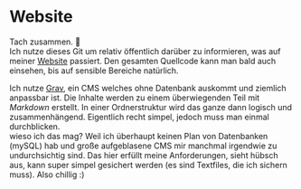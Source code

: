 # Website
Tach zusammen. :wave:  
Ich nutze dieses Git um relativ öffentlich darüber zu informieren, was auf meiner [Website](https://timbuening.de) passiert.
Den gesamten Quellcode kann man bald auch einsehen, bis auf sensible Bereiche natürlich. 

Ich nutze [Grav](https://getgrav.org), ein CMS welches ohne Datenbank auskommt und ziemlich anpassbar ist.
Die Inhalte werden zu einem überwiegenden Teil mit *Markdown* erstellt. In einer Ordnerstruktur wird das ganze dann logisch und zusammenhängend. 
Eigentlich recht simpel, jedoch muss man einmal durchblicken.  
wieso ich das mag? Weil ich überhaupt keinen Plan von Datenbanken (mySQL) hab und große aufgeblasene CMS mir manchmal irgendwie zu undurchsichtig sind. 
Das hier erfüllt meine Anforderungen, sieht hübsch aus, kann super simpel gesichert werden (es sind Textfiles, die ich sichern muss). Also chillig :) 
